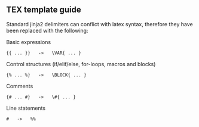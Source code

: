 ## TEX template guide

Standard jinja2 delimiters can conflict with latex syntax, therefore they have been replaced with the following:

Basic expressions

    {{ ... }}   ->   \VAR{ ... }

Control structures (if/elif/else, for-loops, macros and blocks)

    {% ... %}   ->   \BLOCK{ ... }

Comments

    {# ... #}   ->   \#{ ... }

Line statements

    #   ->   %%
